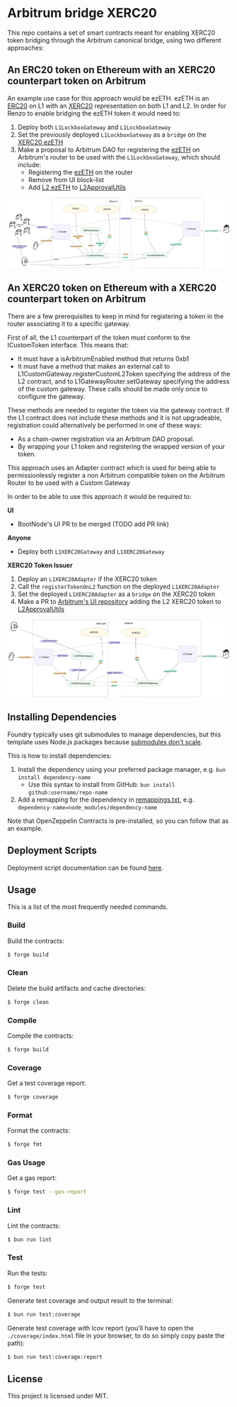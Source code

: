 # Arbitrum bridge XERC20

This repo contains a set of smart contracts meant for enabling XERC20 token bridging through the Arbitrum canonical
bridge, using two different approaches:

## An ERC20 token on Ethereum with an XERC20 counterpart token on Arbitrum

An example use case for this approach would be ezETH. ezETH is an
[ERC20](https://etherscan.io/token/0xbf5495Efe5DB9ce00f80364C8B423567e58d2110) on L1 with an
[XERC20](https://etherscan.io/address/0x2416092f143378750bb29b79ed961ab195cceea5) representation on both L1 and L2. In
order for Renzo to enable bridging the ezETH token it would need to:

1. Deploy both `L1LockboxGateway` and `L1LockboxGateway`
2. Set the previously deployed `L1LockboxGateway` as a `bridge` on the
   [XERC20 ezETH](https://etherscan.io/address/0x2416092f143378750bb29b79ed961ab195cceea5)
3. Make a proposal to Arbitrum DAO for registering the
   [ezETH](https://etherscan.io/token/0xbf5495Efe5DB9ce00f80364C8B423567e58d2110) on Arbitrum's router to be used with
   the `L1LockboxGateway`, which should include:
   - Registering the [ezETH](https://etherscan.io/token/0xbf5495Efe5DB9ce00f80364C8B423567e58d2110) on the router
   - Remove from UI block-list
   - Add [L2 ezETH](https://arbiscan.io/address/0x2416092f143378750bb29b79ed961ab195cceea5) to
     [L2ApprovalUtils](https://github.com/OffchainLabs/arbitrum-token-bridge/blob/master/packages/arb-token-bridge-ui/src/util/L2ApprovalUtils.ts)

![ERC20<>XERC20](/docs/Arbitrum2.png)

## An XERC20 token on Ethereum with a XERC20 counterpart token on Arbitrum

There are a few prerequisites to keep in mind for registering a token in the router associating it to a specific
gateway.

First of all, the L1 counterpart of the token must conform to the ICustomToken interface. This means that:

- It must have a isArbitrumEnabled method that returns 0xb1
- It must have a method that makes an external call to L1CustomGateway.registerCustomL2Token specifying the address of
  the L2 contract, and to L1GatewayRouter.setGateway specifying the address of the custom gateway. These calls should be
  made only once to configure the gateway.

These methods are needed to register the token via the gateway contract. If the L1 contract does not include these
methods and it is not upgradeable, registration could alternatively be performed in one of these ways:

- As a chain-owner registration via an Arbitrum DAO proposal.
- By wrapping your L1 token and registering the wrapped version of your token.

This approach uses an Adapter contract which is used for being able to permissionlessly register a non Arbitrum
compatible token on the Arbitrum Router to be used with a Custom Gateway

In order to be able to use this approach it would be required to:

**UI**

- BootNode's UI PR to be merged (TODO add PR link)

**Anyone**

- Deploy both `L1XERC20Gateway` and `L1XERC20Gateway`

**XERC20 Token Issuer**

1. Deploy an `L1XERC20Adapter` if the XERC20 token
2. Call the `registerTokenOnL2` function on the deployed `L1XERC20Adapter`
3. Set the deployed `L1XERC20Adapter` as a `bridge` on the XERC20 token
4. Make a PR to [Arbitrum's UI repository](https://github.com/OffchainLabs/arbitrum-token-bridge) adding the L2 XERC20
   token to
   [L2ApprovalUtils](https://github.com/OffchainLabs/arbitrum-token-bridge/blob/master/packages/arb-token-bridge-ui/src/util/L2ApprovalUtils.ts)

![XERC20<>XERC20](/docs/Arbitrum1.png)

## Installing Dependencies

Foundry typically uses git submodules to manage dependencies, but this template uses Node.js packages because
[submodules don't scale](https://twitter.com/PaulRBerg/status/1736695487057531328).

This is how to install dependencies:

1. Install the dependency using your preferred package manager, e.g. `bun install dependency-name`
   - Use this syntax to install from GitHub: `bun install github:username/repo-name`
2. Add a remapping for the dependency in [remappings.txt](./remappings.txt), e.g.
   `dependency-name=node_modules/dependency-name`

Note that OpenZeppelin Contracts is pre-installed, so you can follow that as an example.

## Deployment Scripts

Deployment script documentation can be found [here](./docs/deployment.md).

## Usage

This is a list of the most frequently needed commands.

### Build

Build the contracts:

```sh
$ forge build
```

### Clean

Delete the build artifacts and cache directories:

```sh
$ forge clean
```

### Compile

Compile the contracts:

```sh
$ forge build
```

### Coverage

Get a test coverage report:

```sh
$ forge coverage
```

### Format

Format the contracts:

```sh
$ forge fmt
```

### Gas Usage

Get a gas report:

```sh
$ forge test --gas-report
```

### Lint

Lint the contracts:

```sh
$ bun run lint
```

### Test

Run the tests:

```sh
$ forge test
```

Generate test coverage and output result to the terminal:

```sh
$ bun run test:coverage
```

Generate test coverage with lcov report (you'll have to open the `./coverage/index.html` file in your browser, to do so
simply copy paste the path):

```sh
$ bun run test:coverage:report
```

## License

This project is licensed under MIT.
